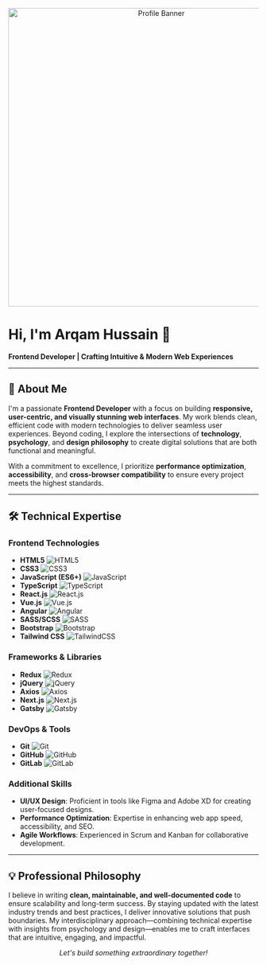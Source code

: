 <p align="center">
  <img src="https://mir-s3-cdn-cf.behance.net/project_modules/max_1200/81bb4b165684019.640b6038d133e.gif" alt="Profile Banner" width="600"/>
</p>

# Hi, I'm Arqam Hussain 👋  
**Frontend Developer | Crafting Intuitive & Modern Web Experiences**

---

## 🚀 About Me  
I'm a passionate **Frontend Developer** with a focus on building **responsive, user-centric, and visually stunning web interfaces**. My work blends clean, efficient code with modern technologies to deliver seamless user experiences. Beyond coding, I explore the intersections of **technology**, **psychology**, and **design philosophy** to create digital solutions that are both functional and meaningful.

With a commitment to excellence, I prioritize **performance optimization**, **accessibility**, and **cross-browser compatibility** to ensure every project meets the highest standards.

---

## 🛠️ Technical Expertise  

### Frontend Technologies  
- **HTML5** ![HTML5](https://img.shields.io/badge/html5-%23E34F26.svg?style=flat-square&logo=html5&logoColor=white)  
- **CSS3** ![CSS3](https://img.shields.io/badge/css3-%231572B6.svg?style=flat-square&logo=css3&logoColor=white)  
- **JavaScript (ES6+)** ![JavaScript](https://img.shields.io/badge/javascript-%23F7DF1E.svg?style=flat-square&logo=javascript&logoColor=black)  
- **TypeScript** ![TypeScript](https://img.shields.io/badge/typescript-%23007ACC.svg?style=flat-square&logo=typescript&logoColor=white)  
- **React.js** ![React.js](https://img.shields.io/badge/react-%2300D8FF.svg?style=flat-square&logo=react&logoColor=white)  
- **Vue.js** ![Vue.js](https://img.shields.io/badge/vue.js-%234FC08D.svg?style=flat-square&logo=vue.js&logoColor=white)  
- **Angular** ![Angular](https://img.shields.io/badge/angular-%23DD1B16.svg?style=flat-square&logo=angular&logoColor=white)  
- **SASS/SCSS** ![SASS](https://img.shields.io/badge/sass-%23CC6699.svg?style=flat-square&logo=sass&logoColor=white)  
- **Bootstrap** ![Bootstrap](https://img.shields.io/badge/bootstrap-%23563D7C.svg?style=flat-square&logo=bootstrap&logoColor=white)  
- **Tailwind CSS** ![TailwindCSS](https://img.shields.io/badge/tailwindcss-%2338B2AC.svg?style=flat-square&logo=tailwind-css&logoColor=white)  

### Frameworks & Libraries  
- **Redux** ![Redux](https://img.shields.io/badge/redux-%23764AF1.svg?style=flat-square&logo=redux&logoColor=white)  
- **jQuery** ![jQuery](https://img.shields.io/badge/jquery-%230769AE.svg?style=flat-square&logo=jquery&logoColor=white)  
- **Axios** ![Axios](https://img.shields.io/badge/axios-%23232F3E.svg?style=flat-square&logo=axios&logoColor=white)  
- **Next.js** ![Next.js](https://img.shields.io/badge/next.js-%23000000.svg?style=flat-square&logo=nextdotjs&logoColor=white)  
- **Gatsby** ![Gatsby](https://img.shields.io/badge/gatsby-%23663399.svg?style=flat-square&logo=gatsby&logoColor=white)  

### DevOps & Tools  
- **Git** ![Git](https://img.shields.io/badge/git-%23F1502F.svg?style=flat-square&logo=git&logoColor=white)  
- **GitHub** ![GitHub](https://img.shields.io/badge/github-%23121011.svg?style=flat-square&logo=github&logoColor=white)  
- **GitLab** ![GitLab](https://img.shields.io/badge/gitlab-%23FCA121.svg?style=flat-square&logo=gitlab&logoColor=white)  

### Additional Skills  
- **UI/UX Design**: Proficient in tools like Figma and Adobe XD for creating user-focused designs.  
- **Performance Optimization**: Expertise in enhancing web app speed, accessibility, and SEO.  
- **Agile Workflows**: Experienced in Scrum and Kanban for collaborative development.  

---

## 💡 Professional Philosophy  
I believe in writing **clean, maintainable, and well-documented code** to ensure scalability and long-term success. By staying updated with the latest industry trends and best practices, I deliver innovative solutions that push boundaries. My interdisciplinary approach—combining technical expertise with insights from psychology and design—enables me to craft interfaces that are intuitive, engaging, and impactful.


<p align="center">
  <em>Let's build something extraordinary together!</em>
</p>
